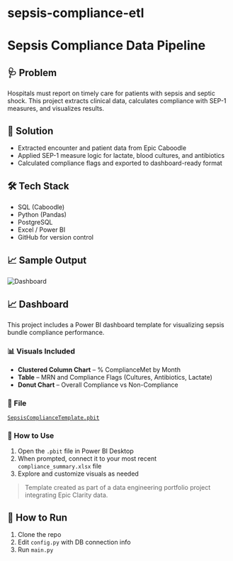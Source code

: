 # sepsis-compliance-etl
# Sepsis Compliance Data Pipeline

## 🩺 Problem
Hospitals must report on timely care for patients with sepsis and septic shock. This project extracts clinical data, calculates compliance with SEP-1 measures, and visualizes results.

## 🧠 Solution
- Extracted encounter and patient data from Epic Caboodle
- Applied SEP-1 measure logic for lactate, blood cultures, and antibiotics
- Calculated compliance flags and exported to dashboard-ready format

## 🛠 Tech Stack
- SQL (Caboodle)
- Python (Pandas)
- PostgreSQL
- Excel / Power BI
- GitHub for version control

## 📈 Sample Output
![Dashboard](architecture_diagram.png)
## 📈 Dashboard

This project includes a Power BI dashboard template for visualizing sepsis bundle compliance performance.

### 📊 Visuals Included
- **Clustered Column Chart** – % ComplianceMet by Month
- **Table** – MRN and Compliance Flags (Cultures, Antibiotics, Lactate)
- **Donut Chart** – Overall Compliance vs Non-Compliance

### 📂 File
[`SepsisComplianceTemplate.pbit`](dashboard/SepsisComplianceTemplate.pbit)

### 🧪 How to Use
1. Open the `.pbit` file in Power BI Desktop
2. When prompted, connect it to your most recent `compliance_summary.xlsx` file
3. Explore and customize visuals as needed

> Template created as part of a data engineering portfolio project integrating Epic Clarity data.

## 🚀 How to Run
1. Clone the repo
2. Edit `config.py` with DB connection info
3. Run `main.py`
